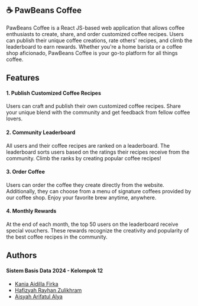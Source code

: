 ## ☕ PawBeans Coffee
PawBeans Coffee is a React JS-based web application that allows coffee enthusiasts to create, share, and order customized coffee recipes. Users can publish their unique coffee creations, rate others' recipes, and climb the leaderboard to earn rewards. Whether you're a home barista or a coffee shop aficionado, PawBeans Coffee is your go-to platform for all things coffee.

## Features

#### 1. Publish Customized Coffee Recipes
Users can craft and publish their own customized coffee recipes. Share your unique blend with the community and get feedback from fellow coffee lovers.

#### 2. Community Leaderboard
All users and their coffee recipes are ranked on a leaderboard. The leaderboard sorts users based on the ratings their recipes receive from the community. Climb the ranks by creating popular coffee recipes!

#### 3. Order Coffee
Users can order the coffee they create directly from the website. Additionally, they can choose from a menu of signature coffees provided by our coffee shop. Enjoy your favorite brew anytime, anywhere.

#### 4. Monthly Rewards
At the end of each month, the top 50 users on the leaderboard receive special vouchers. These rewards recognize the creativity and popularity of the best coffee recipes in the community.

## Authors
#### Sistem Basis Data 2024 - Kelompok 12
- [Kania Aidilla Firka](https://github.com/kaniafirka)
- [Hafizyah Rayhan Zulikhram](https://github.com/HafizyahRayhan)
- [Aisyah Arifatul Alya](https://github.com/arifatalya)

